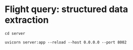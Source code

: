 # Flight query: structured data extraction

`cd server`

`uvicorn server:app --reload --host 0.0.0.0 --port 8002`
